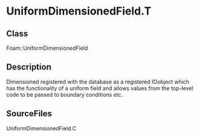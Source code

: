 # UniformDimensionedField.T 
## Class
Foam::UniformDimensionedField

## Description
Dimensioned<Type> registered with the database as a registered IOobject
which has the functionality of a uniform field and allows values from the
top-level code to be passed to boundary conditions etc.

## SourceFiles
UniformDimensionedField.C

